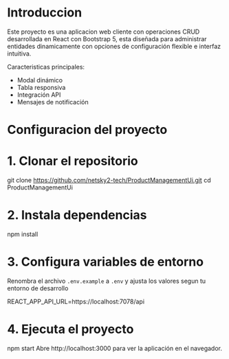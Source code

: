 # Introduccion

Este proyecto es una aplicacion web cliente con operaciones CRUD desarrollada en React con Bootstrap 5,
esta diseñada para administrar entidades dinamicamente con opciones de configuración flexible e interfaz intuitiva.

Caracteristicas principales:
- Modal dinámico
- Tabla responsiva
- Integración API
- Mensajes de notificación

# Configuracion del proyecto

# 1. Clonar el repositorio

git clone https://github.com/netsky2-tech/ProductManagementUi.git
cd ProductManagementUi

# 2. Instala dependencias

npm install

# 3. Configura variables de entorno

Renombra el archivo `.env.example` a `.env` y ajusta los valores segun tu entorno de desarrollo

REACT_APP_API_URL=https://localhost:7078/api

# 4. Ejecuta el proyecto

npm start
Abre http://localhost:3000 para ver la aplicación en el navegador. 
